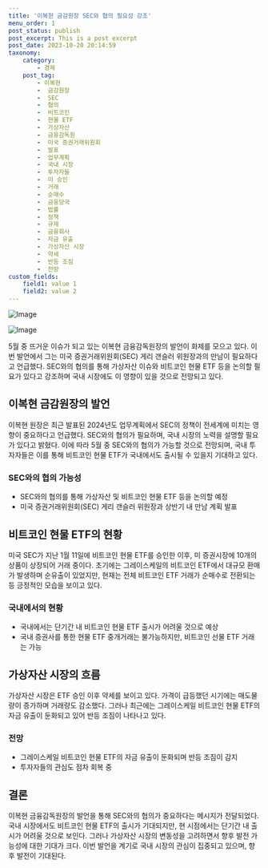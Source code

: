 ```yaml
---
title: '이복현 금감원장 SEC와 협의 필요성 강조'
menu_order: 1
post_status: publish
post_excerpt: This is a post excerpt
post_date: 2023-10-20 20:14:59
taxonomy:
    category:
        - 경제
    post_tag:
        - 이복현
        -  금감원장
        -  SEC
        -  협의
        -  비트코인
        -  현물 ETF
        -  가상자산
        -  금융감독원
        -  미국 증권거래위원회
        -  발표
        -  업무계획
        -  국내 시장
        -  투자자들
        -  미 승인
        -  거래
        -  순매수
        -  금융당국
        -  법률
        -  정책
        -  규제
        -  금융회사
        -  자금 유출
        -  가상자산 시장
        -  약세
        -  반등 조짐
        -  전망
custom_fields:
    field1: value 1
    field2: value 2
---
```


![Image](https://imgnews.pstatic.net/image/024/2024/02/06/0000087346_001_20240206174001016.png?type=w647)

![Image](https://imgnews.pstatic.net/image/024/2024/02/06/0000087346_002_20240206174001088.png?type=w647)


5월 중 뜨거운 이슈가 되고 있는 이복현 금융감독원장의 발언이 화제를 모으고 있다. 이번 발언에서 그는 미국 증권거래위원회(SEC) 게리 갠슬러 위원장과의 만남이 필요하다고 언급했다. SEC와의 협의를 통해 가상자산 이슈와 비트코인 현물 ETF 등을 논의할 필요가 있다고 강조하며 국내 시장에도 이 영향이 있을 것으로 전망되고 있다.

## 이복현 금감원장의 발언
이복현 원장은 최근 발표된 2024년도 업무계획에서 SEC의 정책이 전세계에 미치는 영향이 중요하다고 언급했다. SEC와의 협의가 필요하며, 국내 시장의 노력을 설명할 필요가 있다고 밝혔다. 이에 따라 5월 중 SEC와의 협의가 가능할 것으로 전망되며, 국내 투자자들은 이를 통해 비트코인 현물 ETF가 국내에서도 출시될 수 있을지 기대하고 있다.

### SEC와의 협의 가능성
- SEC와의 협의를 통해 가상자산 및 비트코인 현물 ETF 등을 논의할 예정
- 미국 증권거래위원회(SEC) 게리 갠슬러 위원장과 상반기 내 만남 계획 발표

## 비트코인 현물 ETF의 현황
미국 SEC가 지난 1월 11일에 비트코인 현물 ETF를 승인한 이후, 미 증권시장에 10개의 상품이 상장되어 거래 중이다. 초기에는 그레이스케일의 비트코인 ETF에서 대규모 환매가 발생하며 순유출이 있었지만, 현재는 전체 비트코인 ETF 거래가 순매수로 전환되는 등 긍정적인 모습을 보이고 있다.

### 국내에서의 현황
- 국내에서는 단기간 내 비트코인 현물 ETF 출시가 어려울 것으로 예상
- 국내 증권사를 통한 현물 ETF 중개거래는 불가능하지만, 비트코인 선물 ETF 거래는 가능  

## 가상자산 시장의 흐름
가상자산 시장은 ETF 승인 이후 약세를 보이고 있다. 가격이 급등했던 시기에는 매도물량이 증가하며 거래량도 감소했다. 그러나 최근에는 그레이스케일 비트코인 현물 ETF의 자금 유출이 둔화되고 있어 반등 조짐이 나타나고 있다.

### 전망
- 그레이스케일 비트코인 현물 ETF의 자금 유출이 둔화되며 반등 조짐이 감지
- 투자자들의 관심도 점차 회복 중

## 결론
이복현 금융감독원장의 발언을 통해 SEC와의 협의가 중요하다는 메시지가 전달되었다. 국내 시장에서도 비트코인 현물 ETF의 출시가 기대되지만, 현 시점에서는 단기간 내 출시가 어려울 것으로 보인다. 그러나 가상자산 시장의 변동성을 고려하면서 향후 발전 가능성에 대한 기대가 크다. 이번 발언을 계기로 국내 시장의 관심이 집중되고 있으며, 향후 발전이 기대된다.
